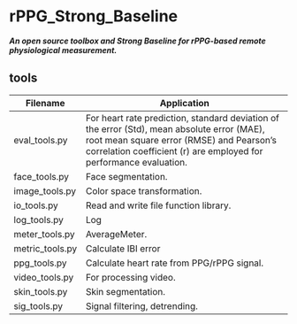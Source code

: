 # rPPG_Strong_Baseline
***An open source toolbox and Strong Baseline for rPPG-based remote physiological measurement.***

## tools
|  Filename   | Application  |
|  ----  | ----  |
| eval_tools.py  | For heart rate prediction, standard deviation of the error (Std), mean absolute error (MAE), root mean square error (RMSE) and Pearson’s correlation coefficient (r) are employed for performance evaluation. |
| face_tools.py  | Face segmentation. |
| image_tools.py | Color space transformation. |
| io_tools.py    | Read and write file function library. |
| log_tools.py   | Log |
| meter_tools.py | AverageMeter. |
| metric_tools.py | Calculate IBI error |
| ppg_tools.py | Calculate heart rate from PPG/rPPG signal. |
| video_tools.py | For processing video. |
| skin_tools.py | Skin segmentation. |
| sig_tools.py  | Signal filtering, detrending. |
